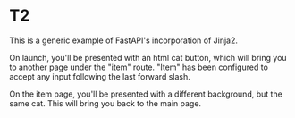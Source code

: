 # T2
This is a generic example of FastAPI's incorporation of Jinja2.

On launch, you'll be presented with an html cat button, which will bring you to another page under the "item" route. "Item" has been configured to accept any input following the last forward slash.

On the item page, you'll be presented with a different background, but the same cat. This will bring you back to the main page.
